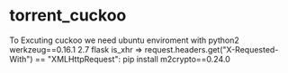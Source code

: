 # torrent_cuckoo

To Excuting cuckoo we need ubuntu enviroment with python2
werkzeug==0.16.1
2.7 flask
is_xhr => request.headers.get("X-Requested-With") == "XMLHttpRequest":
pip install m2crypto==0.24.0
